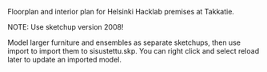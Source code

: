 Floorplan and interior plan for Helsinki Hacklab premises at Takkatie.


NOTE: Use sketchup version 2008!

Model larger furniture and ensembles as separate sketchups, then use import to import them to sisustettu.skp.  You can right click and select reload later to update an imported model.

